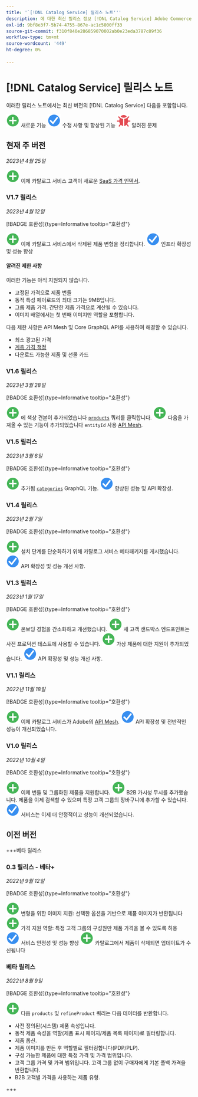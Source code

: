 ```yaml
---
title: '`[!DNL Catalog Service] 릴리스 노트'''
description: 에 대한 최신 릴리스 정보 [!DNL Catalog Service] Adobe Commerce용.
exl-id: 9bf8e3f7-5b74-4755-867e-ac1c5000ff33
source-git-commit: f310f840e286859070002ab0e23eda3787c89f36
workflow-type: tm+mt
source-wordcount: '449'
ht-degree: 0%

---
```


# [!DNL Catalog Service] 릴리스 노트

이러한 릴리스 노트에서는 최신 버전의 [!DNL Catalog Service] 다음을 포함합니다.

![새로 만들기](../assets/new.svg) 새로운 기능
![수정](../assets/fix.svg) 수정 사항 및 향상된 기능
![버그](../assets/bug.svg) 알려진 문제

## 현재 주 버전

_2023년 4월 25일_

![새로 만들기](../assets/new.svg) 이제 카탈로그 서비스 고객이 새로운 [SaaS 가격 인덱서](../price-index/index.md).

### V1.7 릴리스

_2023년 4월 12일_

[!BADGE 호환성]{type=Informative tooltip="호환성"}

![새로 만들기](../assets/new.svg) 이제 카탈로그 서비스에서 삭제된 제품 변형을 정리합니다.
![수정](../assets/fix.svg) 인프라 확장성 및 성능 향상

#### 알려진 제한 사항

이러한 기능은 아직 지원되지 않습니다.

* 고정된 가격으로 제품 번들
* 동적 특성 페이로드의 최대 크기는 9MB입니다.
* 그룹 제품 가격. 간단한 제품 가격으로 계산될 수 있습니다.
* 이미지 배열에서는 첫 번째 이미지만 역할을 포함합니다.

다음 제한 사항은 API Mesh 및 Core GraphQL API를 사용하여 해결할 수 있습니다.

* 최소 광고된 가격
* [계층 가격 책정](mesh.md)
* 다운로드 가능한 제품 및 선물 카드

### V1.6 릴리스

_2023년 3월 28일_

[!BADGE 호환성]{type=Informative tooltip="호환성"}

![새로 만들기](../assets/new.svg) 에 색상 견본이 추가되었습니다 [`products`](https://developer.adobe.com/commerce/webapi/graphql/schema/catalog-service/queries/products/) 쿼리를 클릭합니다.
![새로 만들기](../assets/new.svg) 다음을 가져올 수 있는 기능이 추가되었습니다 `entityId` 사용 [API Mesh](mesh.md).

### V1.5 릴리스

_2023년 3월 6일_

[!BADGE 호환성]{type=Informative tooltip="호환성"}

![새로 만들기](../assets/new.svg) 추가됨 [`categories`](https://developer.adobe.com/commerce/webapi/graphql/schema/catalog-service/queries/categories/) GraphQL 기능.
![수정](../assets/fix.svg) 향상된 성능 및 API 확장성.

### V1.4 릴리스

_2023년 2월 7일_

[!BADGE 호환성]{type=Informative tooltip="호환성"}

![새로 만들기](../assets/new.svg) 설치 단계를 단순화하기 위해 카탈로그 서비스 메타패키지를 게시했습니다.
![수정](../assets/fix.svg) API 확장성 및 성능 개선 사항.

### V1.3 릴리스

_2023년 1월 17일_

[!BADGE 호환성]{type=Informative tooltip="호환성"}

![새로 만들기](../assets/new.svg) 온보딩 경험을 간소화하고 개선했습니다.
![새로 만들기](../assets/new.svg) 새 고객 샌드박스 엔드포인트는 사전 프로덕션 테스트에 사용할 수 있습니다.
![새로 만들기](../assets/new.svg) 가상 제품에 대한 지원이 추가되었습니다.
![수정](../assets/fix.svg) API 확장성 및 성능 개선 사항.

### V1.1 릴리스

_2022년 11월 18일_

[!BADGE 호환성]{type=Informative tooltip="호환성"}

![새로 만들기](../assets/new.svg) 이제 카탈로그 서비스가 Adobe의 [API Mesh](https://developer.adobe.com/graphql-mesh-gateway/).
![수정](../assets/fix.svg) API 확장성 및 전반적인 성능이 개선되었습니다.

### V1.0 릴리스

_2022년 10월 4일_

[!BADGE 호환성]{type=Informative tooltip="호환성"}

![새로 만들기](../assets/new.svg) 이제 번들 및 그룹화된 제품을 지원합니다.
![새로 만들기](../assets/new.svg) B2B 가시성 무시를 추가했습니다. 제품을 이제 검색할 수 있으며 특정 고객 그룹의 장바구니에 추가할 수 있습니다.
![수정](../assets/fix.svg) 서비스는 이제 더 안정적이고 성능이 개선되었습니다.

## 이전 버전

+++베타 릴리스

### 0.3 릴리스 - 베타+

_2022년 9월 12일_

[!BADGE 호환성]{type=Informative tooltip="호환성"}

![새로 만들기](../assets/new.svg) 변형을 위한 이미지 지원: 선택한 옵션을 기반으로 제품 이미지가 반환됩니다
![새로 만들기](../assets/new.svg) 가격 지원 역할: 특정 고객 그룹의 구성원만 제품 가격을 볼 수 있도록 허용
![수정](../assets/fix.svg) 서비스 안정성 및 성능 향상
![새로 만들기](../assets/new.svg) 카탈로그에서 제품이 삭제되면 업데이트가 수신됩니다

### 베타 릴리스

_2022년 8월 9일_

[!BADGE 호환성]{type=Informative tooltip="호환성"}

![새로 만들기](../assets/new.svg) 다음 `products` 및 `refineProduct` 쿼리는 다음 데이터를 반환합니다.

* 사전 정의된(시스템) 제품 속성입니다.
* 동적 제품 속성을 역할(제품 표시 페이지/제품 목록 페이지)로 필터링합니다.
* 제품 옵션.
* 제품 이미지를 만든 후 역할별로 필터링합니다(PDP/PLP).
* 구성 가능한 제품에 대한 특정 가격 및 가격 범위입니다.
* 고객 그룹 가격 및 가격 범위입니다. 고객 그룹 없이 구매자에게 기본 폴백 가격을 반환합니다.
* B2B 고객별 가격을 사용하는 제품 유형.

+++
